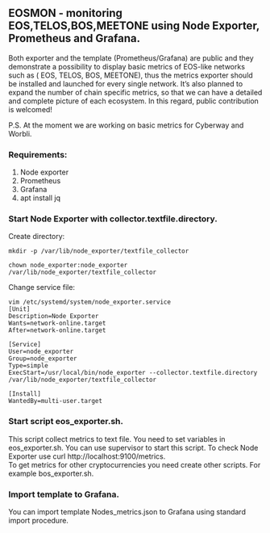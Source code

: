 ## EOSMON - monitoring EOS,TELOS,BOS,MEETONE using Node Exporter, Prometheus and Grafana.  

Both exporter and the template (Prometheus/Grafana) are public and they demonstrate a possibility to display basic metrics of EOS-like networks such as ( EOS, TELOS, BOS, MEETONE), thus the metrics exporter should be installed and launched for every single network. It’s also planned to expand the number of chain specific metrics, so that we can have a detailed and complete picture of each ecosystem. In this regard, public contribution is welcomed!

P.S. At the moment we are working on basic metrics for Cyberway and Worbli.

### Requirements:  
1. Node exporter
2. Prometheus
3. Grafana  
4. apt install jq

### Start Node Exporter with collector.textfile.directory.

Create directory:  
```
mkdir -p /var/lib/node_exporter/textfile_collector
  
chown node_exporter:node_exporter /var/lib/node_exporter/textfile_collector  
```  
Change service file:  
```
vim /etc/systemd/system/node_exporter.service  
[Unit]  
Description=Node Exporter  
Wants=network-online.target  
After=network-online.target  
  
[Service]  
User=node_exporter  
Group=node_exporter  
Type=simple  
ExecStart=/usr/local/bin/node_exporter --collector.textfile.directory /var/lib/node_exporter/textfile_collector  
  
[Install]  
WantedBy=multi-user.target  
```  
### Start script eos_exporter.sh.  
This script collect metrics to text file. You need to set variables in eos_exporter.sh. You can use supervisor to start this script. 
To check Node Exporter use curl http://localhost:9100/metrics.  
To get metrics for other cryptocurrencies you need create other scripts. For example bos_exporter.sh.    
### Import template to Grafana.  
You can import template Nodes_metrics.json to Grafana using standard import procedure.  

